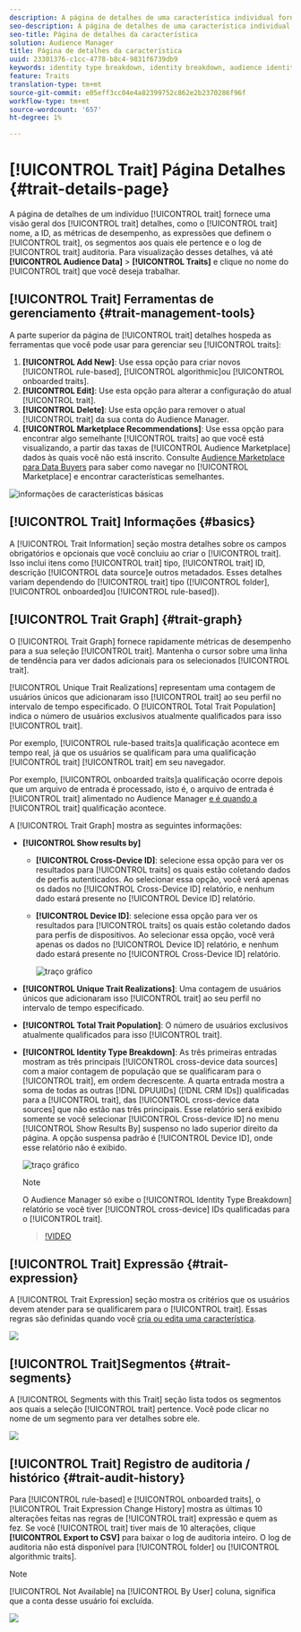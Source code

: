 ```yaml
---
description: A página de detalhes de uma característica individual fornece uma visão geral das informações, como o nome da característica, a ID, as métricas de desempenho, as expressões que definem a característica, os segmentos aos quais ela pertence e o registro de auditoria de características. Para visualizar esses detalhes, vá até Dados de Audiência > Características e clique no nome da característica que deseja trabalhar.
seo-description: A página de detalhes de uma característica individual fornece uma visão geral das informações, como o nome da característica, a ID, as métricas de desempenho, as expressões que definem a característica, os segmentos aos quais ela pertence e o registro de auditoria de características. Para visualizar esses detalhes, vá até Dados de Audiência > Características e clique no nome da característica que deseja trabalhar.
seo-title: Página de detalhes da característica
solution: Audience Manager
title: Página de detalhes da característica
uuid: 23301376-c1cc-4778-b8c4-9831f6739db9
keywords: identity type breakdown, identity breakdown, audience identity reporting, cross-device, cross-device ID, device ID
feature: Traits
translation-type: tm+mt
source-git-commit: e05eff3cc04e4a82399752c862e2b2370286f96f
workflow-type: tm+mt
source-wordcount: '657'
ht-degree: 1%

---
```



# [!UICONTROL Trait] Página Detalhes {#trait-details-page}

A página de detalhes de um indivíduo [!UICONTROL trait] fornece uma visão geral dos [!UICONTROL trait] detalhes, como o [!UICONTROL trait] nome, a ID, as métricas de desempenho, as expressões que definem o [!UICONTROL trait], os segmentos aos quais ele pertence e o log de [!UICONTROL trait] auditoria. Para visualização desses detalhes, vá até **[!UICONTROL Audience Data]** > **[!UICONTROL Traits]** e clique no nome do [!UICONTROL trait] que você deseja trabalhar.

## [!UICONTROL Trait] Ferramentas de gerenciamento {#trait-management-tools}

A parte superior da página de [!UICONTROL trait] detalhes hospeda as ferramentas que você pode usar para gerenciar seu [!UICONTROL traits]:

1. **[!UICONTROL Add New]**: Use essa opção para criar novos [!UICONTROL rule-based], [!UICONTROL algorithmic]ou [!UICONTROL onboarded traits].
2. **[!UICONTROL Edit]**: Use esta opção para alterar a configuração do atual [!UICONTROL trait].
3. **[!UICONTROL Delete]**: Use esta opção para remover o atual [!UICONTROL trait] da sua conta do Audience Manager.
4. **[!UICONTROL Marketplace Recommendations]**: Use essa opção para encontrar algo semelhante [!UICONTROL traits] ao que você está visualizando, a partir das taxas de [!UICONTROL Audience Marketplace] dados às quais você não está inscrito. Consulte [Audience Marketplace para Data Buyers](../audience-marketplace/marketplace-data-buyers/marketplace-data-buyers.md) para saber como navegar no [!UICONTROL Marketplace] e encontrar características semelhantes.

![informações de características básicas](assets/basic-trait-information.png)

## [!UICONTROL Trait] Informações {#basics}

A [!UICONTROL Trait Information] seção mostra detalhes sobre os campos obrigatórios e opcionais que você concluiu ao criar o [!UICONTROL trait]. Isso inclui itens como [!UICONTROL trait] tipo, [!UICONTROL trait] ID, descrição [!UICONTROL data source]e outros metadados. Esses detalhes variam dependendo do [!UICONTROL trait] tipo ([!UICONTROL folder], [!UICONTROL onboarded]ou [!UICONTROL rule-based]).

## [!UICONTROL Trait Graph] {#trait-graph}

O [!UICONTROL Trait Graph] fornece rapidamente métricas de desempenho para a sua seleção [!UICONTROL trait]. Mantenha o cursor sobre uma linha de tendência para ver dados adicionais para os selecionados [!UICONTROL trait].

[!UICONTROL Unique Trait Realizations] representam uma contagem de usuários únicos que adicionaram isso [!UICONTROL trait] ao seu perfil no intervalo de tempo especificado. O [!UICONTROL Total Trait Population] indica o número de usuários exclusivos atualmente qualificados para isso [!UICONTROL trait].

Por exemplo, [!UICONTROL rule-based traits]a qualificação acontece em tempo real, já que os usuários se qualificam para uma qualificação [!UICONTROL trait] [!UICONTROL trait] em seu navegador.

Por exemplo, [!UICONTROL onboarded traits]a qualificação ocorre depois que um arquivo de entrada é processado, isto é, o arquivo de entrada é [!UICONTROL trait] alimentado no Audience Manager [e é quando a](../../faq/faq-inbound-data-ingestion.md) [!UICONTROL trait] qualificação acontece.

A [!UICONTROL Trait Graph] mostra as seguintes informações:

* **[!UICONTROL Show results by]**
   * **[!UICONTROL Cross-Device ID]**: selecione essa opção para ver os resultados para [!UICONTROL traits] os quais estão coletando dados de perfis autenticados. Ao selecionar essa opção, você verá apenas os dados no [!UICONTROL Cross-Device ID] relatório, e nenhum dado estará presente no [!UICONTROL Device ID] relatório.
   * **[!UICONTROL Device ID]**: selecione essa opção para ver os resultados para [!UICONTROL traits] os quais estão coletando dados para perfis de dispositivos. Ao selecionar essa opção, você verá apenas os dados no [!UICONTROL Device ID] relatório, e nenhum dado estará presente no [!UICONTROL Cross-Device ID] relatório.

      ![traço gráfico](assets/trait-summary.gif)

* **[!UICONTROL Unique Trait Realizations]**: Uma contagem de usuários únicos que adicionaram isso [!UICONTROL trait] ao seu perfil no intervalo de tempo especificado.
* **[!UICONTROL Total Trait Population]**: O número de usuários exclusivos atualmente qualificados para isso [!UICONTROL trait].

* **[!UICONTROL Identity Type Breakdown]**: As três primeiras entradas mostram as três principais [!UICONTROL cross-device data sources] com a maior contagem de população que se qualificaram para o [!UICONTROL trait], em ordem decrescente. A quarta entrada mostra a soma de todas as outras [!DNL DPUUIDs] ([!DNL CRM IDs]) qualificadas para a [!UICONTROL trait], das [!UICONTROL cross-device data sources] que não estão nas três principais. Esse relatório será exibido somente se você selecionar [!UICONTROL Cross-device ID] no menu [!UICONTROL Show Results By] suspenso no lado superior direito da página. A opção suspensa padrão é [!UICONTROL Device ID], onde esse relatório não é exibido.

   ![traço gráfico](assets/trait-identity.png)

   >[!NOTE]
   >
   >O Audience Manager só exibe o [!UICONTROL Identity Type Breakdown] relatório se você tiver [!UICONTROL cross-device] IDs qualificadas para o [!UICONTROL trait].

   >[!VIDEO](https://video.tv.adobe.com/v/27977/)

## [!UICONTROL Trait] Expressão {#trait-expression}

A [!UICONTROL Trait Expression] seção mostra os critérios que os usuários devem atender para se qualificarem para o [!UICONTROL trait]. Essas regras são definidas quando você [cria ou edita uma característica](../../features/traits/about-trait-builder.md).

![](assets/traitExpression.png)

## [!UICONTROL Trait]Segmentos {#trait-segments}

A [!UICONTROL Segments with this Trait] seção lista todos os segmentos aos quais a seleção [!UICONTROL trait] pertence. Você pode clicar no nome de um segmento para ver detalhes sobre ele.

![](assets/traitSegments.png)

## [!UICONTROL Trait] Registro de auditoria / histórico {#trait-audit-history}

Para [!UICONTROL rule-based] e [!UICONTROL onboarded traits], o [!UICONTROL Trait Expression Change History] mostra as últimas 10 alterações feitas nas regras de [!UICONTROL trait] expressão e quem as fez. Se você [!UICONTROL trait] tiver mais de 10 alterações, clique **[!UICONTROL Export to CSV]** para baixar o log de auditoria inteiro. O log de auditoria não está disponível para [!UICONTROL folder] ou [!UICONTROL algorithmic traits].

>[!NOTE]
>
>[!UICONTROL Not Available] na [!UICONTROL By User] coluna, significa que a conta desse usuário foi excluída.

![](assets/traitHistory.png)